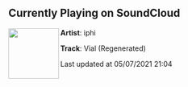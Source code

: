## Currently Playing on SoundCloud

[<img align="left" width="100" src="https://i1.sndcdn.com/artworks-QCS870D79Df8UAGn-aRAUzg-t500x500.jpg">](https://soundcloud.com/iphigen/vial-regenerated?in=iphigen/sets/cycleone)

**Artist**: iphi 

**Track**: Vial (Regenerated)

Last updated at 05/07/2021 21:04

